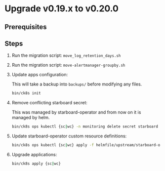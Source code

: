 # Upgrade v0.19.x to v0.20.0

## Prerequisites

## Steps

1. Run the migration script: `move_log_retention_days.sh`

2. Run the migration script: `move-alertmanager-groupby.sh`

3. Update apps configuration:

    This will take a backup into `backups/` before modifying any files.

    ```bash
    bin/ck8s init
    ```

4. Remove conflicting starboard secret:

   This was managed by starboard-operator and from now on it is managed by helm.

   ```bash
   bin/ck8s ops kubectl {sc|wc} -n monitoring delete secret starboard
   ```

5. Update starboard-operator custom resource definitions:

   ```bash
   bin/ck8s ops kubectl {sc|wc} apply -f helmfile/upstream/starboard-operator/crds
   ```

6. Upgrade applications:

    ```bash
    bin/ck8s apply {sc|wc}
    ```
